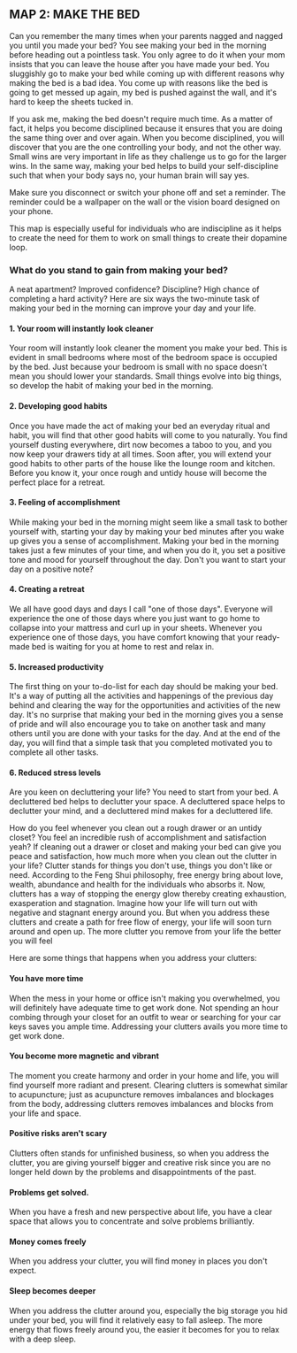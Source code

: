 ## MAP 2: MAKE THE BED

Can you remember the many times when your parents nagged and nagged you until you made your bed? You see making your bed in the morning before heading out a pointless task. You only agree to do it when your mom insists that you can leave the house after you have made your bed. You sluggishly go to make your bed while coming up with different reasons why making the bed is a bad idea. You come up with reasons like the bed is going to get messed up again, my bed is pushed against the wall, and it's hard to keep the sheets tucked in.

If you ask me, making the bed doesn't require much time. As a matter of fact, it helps you become disciplined because it ensures that you are doing the same thing over and over again. When you become disciplined, you will discover that you are the one controlling your body, and not the other way. Small wins are very important in life as they challenge us to go for the larger wins. In the same way, making your bed helps to build your self-discipline such that when your body says no, your human brain will say yes.

Make sure you disconnect or switch your phone off and set a reminder. The reminder could be a wallpaper on the wall or the vision board designed on your phone.

This map is especially useful for individuals who are indiscipline as it helps to create the need for them to work on small things to create their dopamine loop.

### What do you stand to gain from making your bed?

A neat apartment? Improved confidence? Discipline? High chance of completing a hard activity? Here are six ways the two-minute task of making your bed in the morning can improve your day and your life.

#### 1. Your room will instantly look cleaner

Your room will instantly look cleaner the moment you make your bed. This is evident in small bedrooms where most of the bedroom space is occupied by the bed. Just because your bedroom is small with no space doesn't mean you should lower your standards. Small things evolve into big things, so develop the habit of making your bed in the morning.

#### 2. Developing good habits

Once you have made the act of making your bed an everyday ritual and habit, you will find that other good habits will come to you naturally. You find yourself dusting everywhere, dirt now becomes a taboo to you, and you now keep your drawers tidy at all times. Soon after, you will extend your good habits to other parts of the house like the lounge room and kitchen. Before you know it, your once rough and untidy house will become the perfect place for a retreat.

#### 3. Feeling of accomplishment

While making your bed in the morning might seem like a small task to bother yourself with, starting your day by making your bed minutes after you wake up gives you a sense of accomplishment. Making your bed in the morning takes just a few minutes of your time, and when you do it, you set a positive tone and mood for yourself throughout the day. Don't you want to start your day on a positive note?

#### 4. Creating a retreat

We all have good days and days I call "one of those days". Everyone will experience the one of those days where you just want to go home to collapse into your mattress and curl up in your sheets. Whenever you experience one of those days, you have comfort knowing that your ready-made bed is waiting for you at home to rest and relax in.

#### 5. Increased productivity

The first thing on your to-do-list for each day should be making your bed. It's a way of putting all the activities and happenings of the previous day behind and clearing the way for the opportunities and activities of the new day. It's no surprise that making your bed in the morning gives you a sense of pride and will also encourage you to take on another task and many others until you are done with your tasks for the day. And at the end of the day, you will find that a simple task that you completed motivated you to complete all other tasks.

#### 6. Reduced stress levels

Are you keen on decluttering your life? You need to start from your bed. A decluttered bed helps to declutter your space. A decluttered space helps to declutter your mind, and a decluttered mind makes for a decluttered life.

How do you feel whenever you clean out a rough drawer or an untidy closet? You feel an incredible rush of accomplishment and satisfaction yeah? If cleaning out a drawer or closet and making your bed can give you peace and satisfaction, how much more when you clean out the clutter in your life? Clutter stands for things you don't use, things you don't like or need. According to the Feng Shui philosophy, free energy bring about love, wealth, abundance and health for the individuals who absorbs it. Now, clutters has a way of stopping the energy glow thereby creating exhaustion, exasperation and stagnation. Imagine how your life will turn out with negative and stagnant energy around you. But when you address these clutters and create a path for free flow of energy, your life will soon turn around and open up. The more clutter you remove from your life the better you will feel

Here are some things that happens when you address your clutters:

#### You have more time

When the mess in your home or office isn't making you overwhelmed, you will definitely have adequate time to get work done. Not spending an hour combing through your closet for an outfit to wear or searching for your car keys saves you ample time. Addressing your clutters avails you more time to get work done.

#### You become more magnetic and vibrant

The moment you create harmony and order in your home and life, you will find yourself more radiant and present. Clearing clutters is somewhat similar to acupuncture; just as acupuncture removes imbalances and blockages from the body, addressing clutters removes imbalances and blocks from your life and space.

#### Positive risks aren't scary

Clutters often stands for unfinished business, so when you address the clutter, you are giving yourself bigger and creative risk since you are no longer held down by the problems and disappointments of the past.

#### Problems get solved.

When you have a fresh and new perspective about life, you have a clear space that allows you to concentrate and solve problems brilliantly.

#### Money comes freely

When you address your clutter, you will find money in places you don't expect.

#### Sleep becomes deeper

When you address the clutter around you, especially the big storage you hid under your bed, you will find it relatively easy to fall asleep. The more energy that flows freely around you, the easier it becomes for you to relax with a deep sleep.

